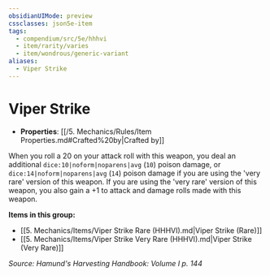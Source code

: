 ```yaml
---
obsidianUIMode: preview
cssclasses: json5e-item
tags:
  - compendium/src/5e/hhhvi
  - item/rarity/varies
  - item/wondrous/generic-variant
aliases:
  - Viper Strike
---
```

# Viper Strike

- **Properties**: [[/5. Mechanics/Rules/Item Properties.md#Crafted%20by\|Crafted by]]

When you roll a 20 on your attack roll with this weapon, you deal an additional `dice:10|noform|noparens|avg` (`10`) poison damage, or `dice:14|noform|noparens|avg` (`14`) poison damage if you are using the 'very rare' version of this weapon. If you are using the 'very rare' version of this weapon, you also gain a +1 to attack and damage rolls made with this weapon.

**Items in this group:**

- [[5. Mechanics/Items/Viper Strike Rare (HHHVI).md\|Viper Strike (Rare)]]
- [[5. Mechanics/Items/Viper Strike Very Rare (HHHVI).md\|Viper Strike (Very Rare)]]

*Source: Hamund's Harvesting Handbook: Volume I p. 144*
